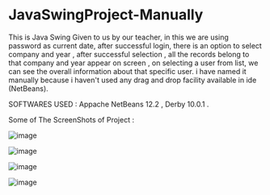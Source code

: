 # JavaSwingProject-Manually
This is Java Swing Given to us by our teacher, in this we are using password as current date, after successful login, there is an option to select company and year , 
after successful selection , all the records belong to that company and year appear on screen , on selecting a user from list, 
we can see the overall information about that specific user.
i have named it manually because i haven't used any drag and drop facility available in ide (NetBeans).

SOFTWARES USED : Appache NetBeans 12.2 , Derby 10.0.1 .

Some of The ScreenShots of Project :


![image](https://user-images.githubusercontent.com/123811704/227563870-e648d496-85af-4edd-beca-6e0bb4f7a683.png)

![image](https://user-images.githubusercontent.com/123811704/227564234-07136a3e-30a5-4389-9120-ec3ed18fcf2a.png)

![image](https://user-images.githubusercontent.com/123811704/227564373-05c09fa0-22e0-4a70-80a0-fd1f7a0544ff.png)



![image](https://user-images.githubusercontent.com/123811704/227568763-10d07276-00d7-4d28-ac04-3d4b3e397c1a.png)
